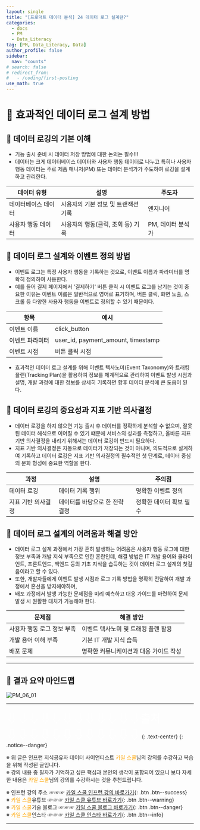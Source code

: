 ```yaml
---
layout: single
title: "[프로덕트 데이터 분석] 24 데이터 로그 설계란?"
categories:
  - docs
  - PM
  - Data_Literacy
tag: [PM, Data_Literacy, Data]
author_profile: false
sidebar:
  nav: "counts"
# search: false
# redirect_from:
#   - /coding/first-posting
use_math: true
---
```


# 👑 효과적인 데이터 로그 설계 방법

## 🍨 데이터 로깅의 기본 이해

- 기능 출시 준비 시 데이터 저장 방법에 대한 논의는 필수!!!
- 데이터는 크게 데이터베이스 데이터와 사용자 행동 데이터로 나누고 특히나 사용자 행동 데이터는 주로 제품 매니저(PM) 또는 데이터 분석가가 주도하여 로깅을 설계하고 관리한다.

| 데이터 유형         | 설명                                | 주도자            |
| ------------------- | ----------------------------------- | ----------------- |
| 데이터베이스 데이터 | 사용자의 기본 정보 및 트랜잭션 기록 | 엔지니어          |
| 사용자 행동 데이터  | 사용자의 행동(클릭, 조회 등) 기록   | PM, 데이터 분석가 |

## 🍨 데이터 로그 설계와 이벤트 정의 방법

- 이벤트 로그는 특정 사용자 행동을 기록하는 것으로, 이벤트 이름과 파라미터를 명확히 정의하여 사용한다.
- 예를 들어 결제 페이지에서 '결제하기' 버튼 클릭 시 이벤트 로그를 남기는 것이 중요한 이유는 이벤트 이름은 일반적으로 영어로 표기하며, 버튼 클릭, 화면 노출, 스크롤 등 다양한 사용자 행동을 이벤트로 정의할 수 있기 때문이다.

| 항목            | 예시                               |
| --------------- | ---------------------------------- |
| 이벤트 이름     | click_button                       |
| 이벤트 파라미터 | user_id, payment_amount, timestamp |
| 이벤트 시점     | 버튼 클릭 시점                     |

- 효과적인 데이터 로그 설계를 위해 이벤트 텍사노미(Event Taxonomy)와 트래킹 플랜(Tracking Plan)을 활용하여 정보를 체계적으로 관리하여 이벤트 발생 시점과 설명, 개발 과정에 대한 정보를 상세히 기록하면 향후 데이터 분석에 큰 도움이 된다.

## 🍨 데이터 로깅의 중요성과 지표 기반 의사결정

- 데이터 로깅을 하지 않으면 기능 출시 후 데이터를 정확하게 분석할 수 없으며, 잘못된 데이터 해석으로 이어질 수 있기 떄문에 서비스의 성과를 측정하고, 올바른 지표 기반 의사결정을 내리기 위해서는 데이터 로깅이 반드시 필요하다.
- 지표 기반 의사결정은 자동으로 데이터가 저장되는 것이 아니며, 의도적으로 설계하여 기록하고 데이터 로깅은 지표 기반 의사결정의 필수적인 첫 단계로, 데이터 중심의 문화 형성에 중요한 역할을 한다.

| 과정               | 설명                           | 주의점                  |
| ------------------ | ------------------------------ | ----------------------- |
| 데이터 로깅        | 데이터 기록 행위               | 명확한 이벤트 정의      |
| 지표 기반 의사결정 | 데이터를 바탕으로 한 전략 결정 | 정확한 데이터 확보 필수 |

## 🍨 데이터 로그 설계의 어려움과 해결 방안

- 데이터 로그 설계 과정에서 가장 흔히 발생하는 어려움은 사용자 행동 로그에 대한 정보 부족과 개발 지식 부족으로 인한 혼란인데, 해결 방법은 IT 개발 용어와 클라이언트, 프론트엔드, 백엔드 등의 기초 지식을 습득하는 것이 데이터 로그 설계의 첫걸음이라고 할 수 있다.
- 또한, 개발자들에게 이벤트 발생 시점과 로그 기록 방법을 명확히 전달하여 개발 과정에서 혼선을 방지해야하며,
- 배포 과정에서 발생 가능한 문제점을 미리 예측하고 대응 가이드를 마련하여 문제 발생 시 원활한 대처가 가능해야 한다.

| 문제점                     | 해결 방안                              |
| -------------------------- | -------------------------------------- |
| 사용자 행동 로그 정보 부족 | 이벤트 텍사노미 및 트래킹 플랜 활용    |
| 개발 용어 이해 부족        | 기본 IT 개발 지식 습득                 |
| 배포 문제                  | 명확한 커뮤니케이션과 대응 가이드 작성 |

---

## 🍨 결과 요약 마인드맵

![PM_06_01]({{site.url}}/images/2025-03-25-PM/06_01.png)

---

<a style="font-size:30px; color: white;">⇩⇩⇩⇩⇩⇩⇩⇩⇩⇩⇩⇩출처⇩⇩⇩⇩⇩⇩⇩⇩⇩⇩⇩⇩</a>
{: .text-center}
{: .notice--danger}

※ 위 글은 인프런 지식공유자 데이터 사이언티스트 <a style="color: orange;">카일 스쿨</a>님의 강의를 수강하고 복습을 위해 작성된 글입니다.<br>
※ 강의 내용 중 필자가 기억하고 싶은 핵심과 본인의 생각이 포함되어 있으니 보다 자세한 내용은 <a style="color: orange;">카일 스쿨</a>님의 강의를 수강하시는 것을 추천드립니다. <br>

※ 인프런 강의 주소 ☞☞☞ [카일 스쿨 인프런 강의 바로가기](https://www.inflearn.com/course/pm-%EB%8D%B0%EC%9D%B4%ED%84%B0-%EB%A6%AC%ED%84%B0%EB%9F%AC%EC%8B%9C){: .btn .btn--success}<br>
※ <a style="color: orange;">카일 스쿨</a>유튜브 ☞☞☞ [카일 스쿨 유튜브 바로가기](https://www.youtube.com/c/kyleschool){: .btn .btn--warning}<br>
※ <a style="color: orange;">카일 스쿨</a>기술 블로그 ☞☞☞ [카일 스쿨 블로그 바로가기](https://zzsza.github.io/){: .btn .btn--danger}<br>
※ <a style="color: orange;">카일 스쿨</a>인스타 ☞☞☞ [카일 스쿨 인스타 바로가기](https://www.instagram.com/data.scientist/){: .btn .btn--info}

---
